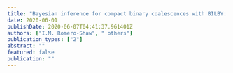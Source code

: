 ```yaml
---
title: "Bayesian inference for compact binary coalescences with BILBY: Validation and application to the first LIGO--Virgo gravitational-wave transient catalogue"
date: 2020-06-01
publishDate: 2020-06-07T04:41:37.961401Z
authors: ["I.M. Romero-Shaw", " others"]
publication_types: ["2"]
abstract: ""
featured: false
publication: ""
---
```


